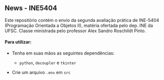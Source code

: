 ## News - INE5404
Este repositório contém o envio da segunda avaliação prática de INE-5404 (Programação Orientada a Objetos II), matéria ofertada pelo dep. INE da UFSC. Classe ministrada pelo professor Alex Sandro Roschildt Pinto.

#### Para utilizar:
- Tenha em suas mãos as seguintes dependências:
    - `python`, `decoupler` e `tkinter`

- Crie um arquivo `.env` em `src`
